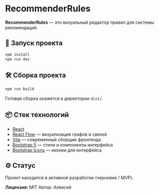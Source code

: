 # RecommenderRules

**RecommenderRules** — это визуальный редактор правил для системы рекомендаций.

## 🚀 Запуск проекта

```bash
npm install
npm run dev
````

## 🛠 Сборка проекта

```bash
npm run build
```

Готовая сборка окажется в директории `dist/`.

## 📦 Стек технологий

* [React](https://reactjs.org/)
* [React Flow](https://reactflow.dev/) — визуализация графов и связей
* [Vite](https://vitejs.dev/) — современный сборщик фронтенда
* [Bootstrap 5](https://getbootstrap.com/) — стили и компоненты интерфейса
* [Bootstrap Icons](https://icons.getbootstrap.com/) — иконки для интерфейса

## ⚙️ Статус

Проект находится в активной разработке (черновик / MVP).

**Лицензия:** MIT
Автор: Алексей
